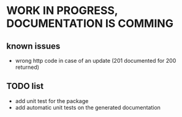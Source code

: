 # WORK IN PROGRESS, DOCUMENTATION IS COMMING

## known issues

- wrong http code in case of an update (201 documented for 200 returned)

## TODO list

- add unit test for the package
- add automatic unit tests on the generated documentation